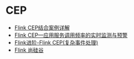 # CEP
- [Flink CEP结合案例详解](https://blog.csdn.net/Aaron_ch/article/details/123008238)
- [Flink CEP—应用服务调用频率的实时监测与预警](https://vip.kingdee.com/article/359630418666331648?productLineId=29&isKnowledge=2&lang=zh-CN)
- [Flink进阶-Flink CEP(复杂事件处理)](https://cloud.tencent.com/developer/article/1448609)
- [Flink 尚硅谷](https://confucianzuoyuan.github.io/flink-tutorial/book/chapter01-00-00-%E7%AC%AC%E4%B8%80%E7%AB%A0%EF%BC%8C%E6%9C%89%E7%8A%B6%E6%80%81%E7%9A%84%E6%B5%81%E5%BC%8F%E5%A4%84%E7%90%86%E7%AE%80%E4%BB%8B.html)
